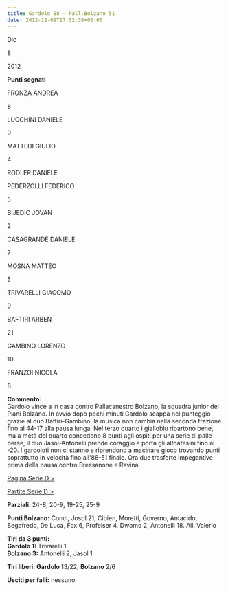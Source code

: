 ```yaml
---
title: Gardolo 88 – Pall.Bolzano 51
date: 2012-12-09T17:52:38+00:00
---
```

Dic

8

2012

**Punti segnati**

FRONZA ANDREA

8

LUCCHINI DANIELE

9

MATTEDI GIULIO

4

RODLER DANIELE

PEDERZOLLI FEDERICO

5

BIJEDIC JOVAN

2

CASAGRANDE DANIELE

7

MOSNA MATTEO

5

TRIVARELLI GIACOMO

9

BAFTIRI ARBEN

21

GAMBINO LORENZO

10

FRANZOI NICOLA

8

**Commento:**  
Gardolo vince a in casa contro Pallacanestro Bolzano, la squadra junior del Piani Bolzano. In avvio dopo pochi minuti Gardolo scappa nel punteggio grazie al duo Baftiri-Gambino, la musica non cambia nella seconda frazione fino al 44-17 alla pausa lunga. Nel terzo quarto i gialloblu ripartono bene, ma a metà del quarto concedono 8 punti agli ospiti per una serie di palle perse, il duo Jasol-Antonelli prende coraggio e porta gli altoatesini fino al -20. I gardoloti non ci stanno e riprendono a macinare gioco trovando punti soprattutto in velocità fino all'88-51 finale. Ora due trasferte impegantive prima della pausa contro Bressanone e Ravina.

[Pagina Serie D >](http://www.basketgardolo.it/serie-d)

[Partite Serie D >](http://www.basketgardolo.it/?tag=serie-d&cat=11)

**Parziali**: 24-8, 20-9, 19-25, 25-9

**Punti Bolzano:** Conci, Josol 21, Cibien, Moretti, Governo, Antacido, Segafredo, De Luca, Fox 6, Profeiser 4, Dwomo 2, Antonelli 18. All. Valerio

**Tiri da 3 punti:**  
**Gardolo 1:** Trivarelli 1  
**Bolzano 3:** Antonelli 2, Jasol 1

**Tiri liberi: Gardolo** 13/22; **Bolzano** 2/6

**Usciti per falli:** nessuno